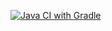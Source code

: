 [![Java CI with Gradle](https://github.com/GorenkoMar/Patterns-2/actions/workflows/gradle.yml/badge.svg)](https://github.com/GorenkoMar/Patterns-2/actions/workflows/gradle.yml)
